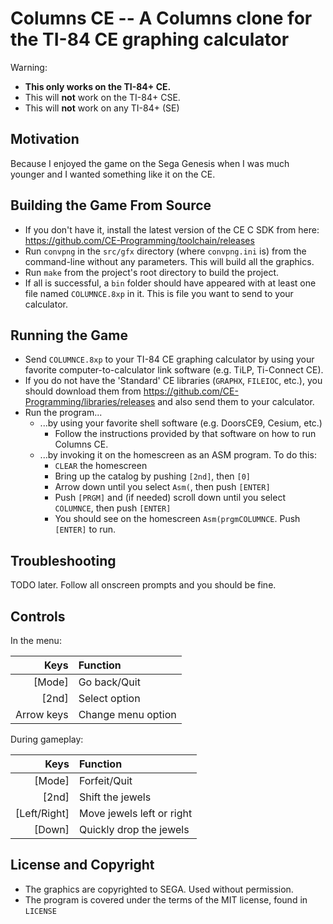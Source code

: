 Columns CE -- A Columns clone for the TI-84 CE graphing calculator
==================================================================
Warning:
* **This only works on the TI-84+ CE.**
* This will **not** work on the TI-84+ CSE.
* This will **not** work on any TI-84+ (SE)

Motivation
----------
Because I enjoyed the game on the Sega Genesis when I was much younger
and I wanted something like it on the CE.

Building the Game From Source
-----------------------------
* If you don't have it, install the latest version of the CE C SDK
  from here: https://github.com/CE-Programming/toolchain/releases
* Run `convpng` in the `src/gfx` directory (where `convpng.ini` is) from the
  command-line without any parameters. This will build all the graphics.
* Run `make` from the project's root directory to build the project.
* If all is successful, a `bin` folder should have appeared with at least one
  file named `COLUMNCE.8xp` in it. This is file you want to send to your
  calculator.
  
Running the Game
----------------
* Send `COLUMNCE.8xp` to your TI-84 CE graphing calculator by using your
  favorite computer-to-calculator link software (e.g. TiLP, Ti-Connect CE).
* If you do not have the 'Standard' CE libraries (`GRAPHX`, `FILEIOC`, etc.),
  you should download them from
  https://github.com/CE-Programming/libraries/releases and also send them to
  your calculator.
* Run the program...
  * ...by using your favorite shell software (e.g. DoorsCE9, Cesium, etc.)
    * Follow the instructions provided by that software on how to run Columns CE.
  * ...by invoking it on the homescreen as an ASM program. To do this:
    * `CLEAR` the homescreen
	* Bring up the catalog by pushing `[2nd]`, then `[0]`
	* Arrow down until you select `Asm(`, then push `[ENTER]`
	* Push `[PRGM]` and (if needed) scroll down until you select `COLUMNCE`,
	  then push `[ENTER]`
	* You should see on the homescreen `Asm(prgmCOLUMNCE`. Push `[ENTER]` to run.
	
Troubleshooting
---------------
TODO later. Follow all onscreen prompts and you should be fine.

Controls
--------
In the menu:

| Keys     |  Function         |
|---------:|:------------------|
|[Mode]    | Go back/Quit      |
|[2nd]     | Select option     |
|Arrow keys| Change menu option|

During gameplay:

| Keys       |  Function                |
|-----------:|:-------------------------|
|[Mode]      | Forfeit/Quit             |
|[2nd]       | Shift the jewels         |
|[Left/Right]| Move jewels left or right|
|[Down]      | Quickly drop the jewels  |

License and Copyright
---------------------
* The graphics are copyrighted to SEGA. Used without permission.
* The program is covered under the terms of the MIT license, found in `LICENSE`










